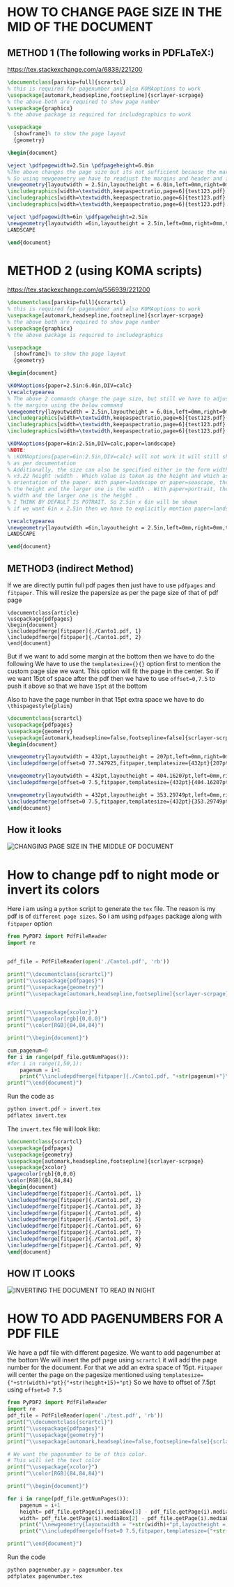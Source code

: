 # HOW TO CHANGE PAGE SIZE IN THE MID OF THE DOCUMENT

## METHOD 1 (The following works in PDFLaTeX:)
https://tex.stackexchange.com/a/6838/221200

```latex
\documentclass[parskip=full]{scrartcl}
% this is required for pagenumber and also KOMAoptions to work
\usepackage[automark,headsepline,footsepline]{scrlayer-scrpage}
% the above both are required to show page number 
\usepackage{graphicx}
% the above package is required for includegraphics to work

\usepackage
  [showframe]% to show the page layout
  {geometry}

\begin{document}

\eject \pdfpagewidth=2.5in \pdfpageheight=6.0in
%The above changes the page size but its not sufficient because the margins are not change.
% So using newgeometry we have to readjust the margins and header and footer
\newgeometry{layoutwidth = 2.5in,layoutheight = 6.0in,left=0mm,right=0mm,top=0mm,bottom=0mm,footskip=1mm}
\includegraphics[width=\textwidth,keepaspectratio,page=6]{test123.pdf}
\includegraphics[width=\textwidth,keepaspectratio,page=6]{test123.pdf}
\includegraphics[width=\textwidth,keepaspectratio,page=6]{test123.pdf}

\eject \pdfpagewidth=6in \pdfpageheight=2.5in
\newgeometry{layoutwidth =6in,layoutheight = 2.5in,left=0mm,right=0mm,top=0mm,bottom=0mm,footskip=1mm}
LANDSCAPE

\end{document}
```

# METHOD 2 (using KOMA scripts)
https://tex.stackexchange.com/q/556939/221200

```latex
\documentclass[parskip=full]{scrartcl}
% this is required for pagenumber and also KOMAoptions to work
\usepackage[automark,headsepline,footsepline]{scrlayer-scrpage}
% the above both are required to show page number 
\usepackage{graphicx}
% the above package is required to includegraphics

\usepackage
  [showframe]% to show the page layout
  {geometry}

\begin{document}

\KOMAoptions{paper=2.5in:6.0in,DIV=calc}
\recalctypearea
% The above 2 commands change the page size, but still we have to adjust
% the margins using the below command
\newgeometry{layoutwidth = 2.5in,layoutheight = 6.0in,left=0mm,right=0mm,top=0mm,bottom=0mm,footskip=1mm}
\includegraphics[width=\textwidth,keepaspectratio,page=6]{test123.pdf}
\includegraphics[width=\textwidth,keepaspectratio,page=6]{test123.pdf}
\includegraphics[width=\textwidth,keepaspectratio,page=6]{test123.pdf}

\KOMAoptions{paper=6in:2.5in,DIV=calc,paper=landscape}
%NOTE:
% \KOMAoptions{paper=6in:2.5in,DIV=calc} will not work it will still show 2.5in x 6in
% as per documentation 
% Additionally, the size can also be specified either in the form width :height or in the form
% v3.22 height :width . Which value is taken as the height and which as the width depends on the
% orientation of the paper. With paper=landscape or paper=seascape, the smaller value is
% the height and the larger one is the width . With paper=portrait, the smaller value is the
% width and the larger one is the height .
% I THINK BY DEFAULT IS POTRAIT. So 2.5in x 6in will be shown
% if we want 6in x 2.5in then we have to explicitly mention paper=landscape

\recalctypearea
\newgeometry{layoutwidth =6in,layoutheight = 2.5in,left=0mm,right=0mm,top=0mm,bottom=0mm,footskip=1mm}
LANDSCAPE

\end{document}
```

## METHOD3 (indirect Method)

If we are directly puttin full pdf pages then just have to use `pdfpages` and `fitpaper`. This will resize the papersize as per the page size of that of pdf page 

```
\documentclass{article}
\usepackage{pdfpages}
\begin{document}
\includepdfmerge[fitpaper]{./Canto1.pdf, 1}
\includepdfmerge[fitpaper]{./Canto1.pdf, 2}
\end{document}
```

But if we want to add some margin at the bottom then we have to do the following
We have to use the `templatesize={}{}` option first to mention the custom page size we want. This option will fit the page in the center. So if we want 15pt of space after the pdf then we have to use `offset=0,7.5` to push it above so that we have `15pt` at the bottom

Also to have the page number in that 15pt extra space we have to do `\thispagestyle{plain}`

```latex
\documentclass{scrartcl}
\usepackage{pdfpages}
\usepackage{geometry}
\usepackage[automark,headsepline=false,footsepline=false]{scrlayer-scrpage}
\begin{document}

\newgeometry{layoutwidth = 432pt,layoutheight = 207pt,left=0mm,right=0mm,top=0mm, bottom=0mm,footskip=1mm}
\includepdfmerge[offset=0 77.347925,fitpaper,templatesize={432pt}{207pt},pagecommand={\thispagestyle{plain}}]{./test.pdf, 1}

\newgeometry{layoutwidth = 432pt,layoutheight = 404.16207pt,left=0mm,right=0mm,top=0mm, bottom=0mm,footskip=1mm}
\includepdfmerge[offset=0 7.5,fitpaper,templatesize={432pt}{404.16207pt},pagecommand={\thispagestyle{plain}}]{./test.pdf, 2}

\newgeometry{layoutwidth = 432pt,layoutheight = 353.29749pt,left=0mm,right=0mm,top=0mm, bottom=0mm,footskip=1mm}
\includepdfmerge[offset=0 7.5,fitpaper,templatesize={432pt}{353.29749pt},pagecommand={\thispagestyle{plain}}]{./test.pdf, 3}
\end{document}
```


## How it looks

![CHANGING PAGE SIZE IN THE MIDDLE OF DOCUMENT](./2020-08-18_23-41.png)

# How to change pdf to night mode or invert its colors

Here i am using a `python` script to generate the `tex` file. The reason is my pdf is of `different page sizes`. So i am using `pdfpages` package along with `fitpaper` option

```python 
from PyPDF2 import PdfFileReader
import re


pdf_file = PdfFileReader(open('./Canto1.pdf', 'rb'))

print("\\documentclass{scrartcl}")
print("\\usepackage{pdfpages}")
print("\\usepackage{geometry}")
print("\\usepackage[automark,headsepline,footsepline]{scrlayer-scrpage}")


print("\\usepackage{xcolor}")
print("\\pagecolor[rgb]{0,0,0}")
print("\\color[RGB]{84,84,84}")

print("\\begin{document}")

cum_pagenum=0
for i in range(pdf_file.getNumPages()):
#for i in range(1,50,1):
    pagenum = i+1
    print("\\includepdfmerge[fitpaper]{./Canto1.pdf, "+str(pagenum)+"}")
print("\\end{document}")
```

Run the code as

```bash
python invert.pdf > invert.tex
pdflatex invert.tex
```

The `invert.tex` file will look like:

```latex
\documentclass{scrartcl}
\usepackage{pdfpages}
\usepackage{geometry}
\usepackage[automark,headsepline,footsepline]{scrlayer-scrpage}
\usepackage{xcolor}
\pagecolor[rgb]{0,0,0}
\color[RGB]{84,84,84}
\begin{document}
\includepdfmerge[fitpaper]{./Canto1.pdf, 1}
\includepdfmerge[fitpaper]{./Canto1.pdf, 2}
\includepdfmerge[fitpaper]{./Canto1.pdf, 3}
\includepdfmerge[fitpaper]{./Canto1.pdf, 4}
\includepdfmerge[fitpaper]{./Canto1.pdf, 5}
\includepdfmerge[fitpaper]{./Canto1.pdf, 6}
\includepdfmerge[fitpaper]{./Canto1.pdf, 7}
\includepdfmerge[fitpaper]{./Canto1.pdf, 8}
\includepdfmerge[fitpaper]{./Canto1.pdf, 9}
\end{document}
```

## HOW IT LOOKS

![INVERTING THE DOCUMENT TO READ IN NIGHT](./2020-08-19_00-00.png)


# HOW TO ADD PAGENUMBERS FOR A PDF FILE

We have a pdf file with different pagesize. We want to add pagenumber at the bottom
We will insert the pdf page using `scrartcl` it will add the page number for the document. For that we add an extra space of 15pt.
`Fitpaper` will center the page on the pagesize mentioned using `templatesize={"+str(width)+"pt}{"+str(height+15)+"pt}`
So we have to offset of 7.5pt using `offset=0 7.5`


```python
from PyPDF2 import PdfFileReader
import re
pdf_file = PdfFileReader(open('./test.pdf', 'rb'))
print("\\documentclass{scrartcl}")
print("\\usepackage{pdfpages}")
print("\\usepackage{geometry}")
print("\\usepackage[automark,headsepline=false,footsepline=false]{scrlayer-scrpage}")

# We want the pagenumber to be of this color. 
# This will set the text color
print("\\usepackage{xcolor}")
print("\\color[RGB]{84,84,84}")

print("\\begin{document}")

for i in range(pdf_file.getNumPages()):
	pagenum = i+1
	height= pdf_file.getPage(i).mediaBox[3] - pdf_file.getPage(i).mediaBox[1]
	width= pdf_file.getPage(i).mediaBox[2] - pdf_file.getPage(i).mediaBox[0]
    print("\\newgeometry{layoutwidth = "+str(width)+"pt,layoutheight = "+str(height+15)+"pt,left=0mm,right=0mm,top=0mm, bottom=0mm,footskip=1mm}")
    print("\\includepdfmerge[offset=0 7.5,fitpaper,templatesize={"+str(width)+"pt}{"+str(height+15)+"pt},pagecommand={\\thispagestyle{scrheadings}}]{./test.pdf, "+str(pagenum)+"}")

print("\\end{document}")
```

Run the code

```bash
python pagenumber.py > pagenumber.tex
pdfplatex pagenumber.tex
```
